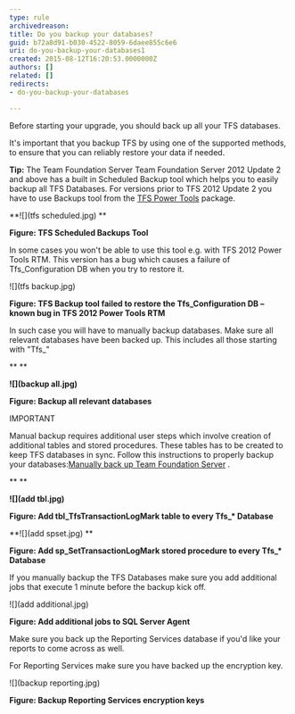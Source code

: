 ```yaml
---
type: rule
archivedreason: 
title: Do you backup your databases?
guid: b72a8d91-b030-4522-8059-6daee855c6e6
uri: do-you-backup-your-databases1
created: 2015-08-12T16:20:53.0000000Z
authors: []
related: []
redirects:
- do-you-backup-your-databases

---
```


Before starting your upgrade, you should back up all your TFS databases.

It's important that you backup TFS by using one of the supported methods, to ensure that you can reliably restore your data if needed.

<!--endintro-->

**Tip:** The Team Foundation Server Team Foundation Server 2012 Update 2 and above has a built in Scheduled Backup tool which helps you to easily backup all TFS Databases. For versions prior to TFS 2012 Update 2 you have to use Backups tool from the [TFS Power Tools](http://visualstudiogallery.msdn.microsoft.com/b1ef7eb2-e084-4cb8-9bc7-06c3bad9148f)   package.

**![](tfs scheduled.jpg)
**

**Figure: TFS Scheduled Backups Tool**

In some cases you won't be able to use this tool e.g. with TFS 2012 Power Tools RTM. This version has a bug which causes a failure of Tfs\_Configuration DB when you try to restore it.

![](tfs backup.jpg)

**Figure: TFS Backup tool failed to restore the Tfs\_Configuration DB – known bug in TFS 2012 Power Tools RTM**

In such case you will have to manually backup databases. Make sure all relevant databases have been backed up. This includes all those starting with "Tfs\_"

**
**

**![](backup all.jpg)**

**Figure: Backup all relevant databases**

IMPORTANT

Manual backup requires additional user steps which involve creation of additional tables and stored procedures. These tables has to be created to keep TFS databases in sync.
 Follow this instructions to properly backup your databases:[Manually back up Team Foundation Server](http://msdn.microsoft.com/en-us/library/ms253070.aspx)  .

**
**

**![](add tbl.jpg)**

**Figure: Add tbl\_TfsTransactionLogMark table to every Tfs\_\* Database**

**![](add spset.jpg)
**

**Figure: Add sp\_SetTransactionLogMark stored procedure to every Tfs\_\* Database**

If you manually backup the TFS Databases make sure you add additional jobs that execute 1 minute before the backup kick off.

![](add additional.jpg)

**Figure: Add additional jobs to SQL Server Agent**

Make sure you back up the Reporting Services database if you'd like your reports to come across as well.

For Reporting Services make sure you have backed up the encryption key.

![](backup reporting.jpg)

**Figure: Backup Reporting Services encryption keys**
